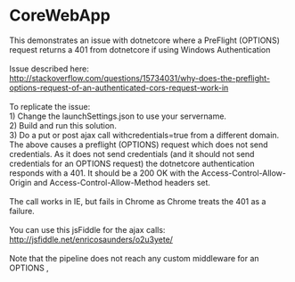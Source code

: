# CoreWebApp
This demonstrates an issue with dotnetcore where a PreFlight (OPTIONS) request returns a 401 from dotnetcore if using Windows Authentication
<br>
<br>Issue described here:
<br>http://stackoverflow.com/questions/15734031/why-does-the-preflight-options-request-of-an-authenticated-cors-request-work-in
<br>
<br>To replicate the issue:
<br>1) Change the launchSettings.json to use your servername.
<br>2) Build and run this solution. 
<br>3) Do a put or post ajax call withcredentials=true from a different domain. 
<br>The above causes a preflight (OPTIONS) request which does not send credentials. As it does not send credentials (and it should not send credentials for an OPTIONS request) the dotnetcore authentication responds with a 401. It should be a 200 OK with the Access-Control-Allow-Origin and Access-Control-Allow-Method headers set.
<br>
<br>The call works in IE, but fails in Chrome as Chrome treats the 401 as a failure.
<br>
<br>You can use this jsFiddle for the ajax calls:
<br>http://jsfiddle.net/enricosaunders/o2u3yete/
<br>
<br>Note that the pipeline does not reach any custom middleware for an OPTIONS , 
